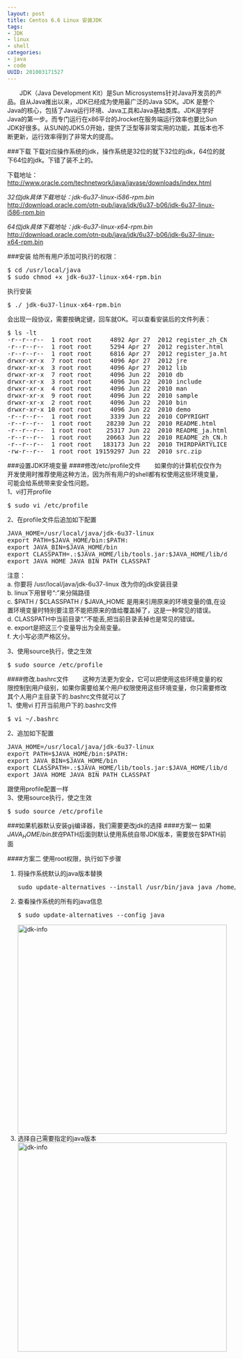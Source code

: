 ```yaml
--- 
layout: post
title: Centos 6.6 Linux 安装JDK
tags: 
- JDK
- linux
- shell
categories:
- java
- code
UUID: 201003171527
---
```


   　　JDK（Java Development Kit）是Sun Microsystems针对Java开发员的产品。自从Java推出以来，JDK已经成为使用最广泛的Java SDK。JDK 是整个Java的核心，包括了Java运行环境、Java工具和Java基础类库。JDK是学好Java的第一步。而专门运行在x86平台的Jrocket在服务端运行效率也要比Sun JDK好很多。从SUN的JDK5.0开始，提供了泛型等非常实用的功能，其版本也不断更新，运行效率得到了非常大的提高。

###下载
下载对应操作系统的jdk，操作系统是32位的就下32位的jdk，64位的就下64位的jdk。下错了装不上的。

下载地址：<a href="http://www.oracle.com/technetwork/java/javase/downloads/index.html">http://www.oracle.com/technetwork/java/javase/downloads/index.html</a>

*32位jdk具体下载地址：jdk-6u37-linux-i586-rpm.bin*<br>
<a href="http://download.oracle.com/otn-pub/java/jdk/6u37-b06/jdk-6u37-linux-i586-rpm.bin">
http://download.oracle.com/otn-pub/java/jdk/6u37-b06/jdk-6u37-linux-i586-rpm.bin
</a>

*64位jdk具体下载地址：jdk-6u37-linux-x64-rpm.bin*<br>
<a href="http://download.oracle.com/otn-pub/java/jdk/6u37-b06/jdk-6u37-linux-x64-rpm.bin">
http://download.oracle.com/otn-pub/java/jdk/6u37-b06/jdk-6u37-linux-x64-rpm.bin
</a>

###安装
给所有用户添加可执行的权限：
<pre id="bash">
$ cd /usr/local/java
$ sudo chmod +x jdk-6u37-linux-x64-rpm.bin
</pre>
执行安装
<pre id="bash">
$ ./ jdk-6u37-linux-x64-rpm.bin
</pre>
会出现一段协议，需要按确定键，回车就OK。可以查看安装后的文件列表：
<pre id="bash">
$ ls -lt 
-r--r--r--  1 root root     4892 Apr 27  2012 register_zh_CN.html
-r--r--r--  1 root root     5294 Apr 27  2012 register.html
-r--r--r--  1 root root     6816 Apr 27  2012 register_ja.html
drwxr-xr-x  7 root root     4096 Apr 27  2012 jre
drwxr-xr-x  3 root root     4096 Apr 27  2012 lib
drwxr-xr-x  7 root root     4096 Jun 22  2010 db
drwxr-xr-x  3 root root     4096 Jun 22  2010 include
drwxr-xr-x  4 root root     4096 Jun 22  2010 man
drwxr-xr-x  9 root root     4096 Jun 22  2010 sample
drwxr-xr-x  2 root root     4096 Jun 22  2010 bin
drwxr-xr-x 10 root root     4096 Jun 22  2010 demo
-r--r--r--  1 root root     3339 Jun 22  2010 COPYRIGHT
-r--r--r--  1 root root    28230 Jun 22  2010 README.html
-r--r--r--  1 root root    25317 Jun 22  2010 README_ja.html
-r--r--r--  1 root root    20663 Jun 22  2010 README_zh_CN.html
-r--r--r--  1 root root   183173 Jun 22  2010 THIRDPARTYLICENSEREADME.txt
-rw-r--r--  1 root root 19159297 Jun 22  2010 src.zip
</pre>
###设置JDK环境变量
####修改/etc/profile文件 
   　　如果你的计算机仅仅作为开发使用时推荐使用这种方法，因为所有用户的shell都有权使用这些环境变量，可能会给系统带来安全性问题。<br>
1、vi打开profile
<pre id="bash">
$ sudo vi /etc/profile
</pre>
2、在profile文件后追加如下配置
<pre id="bash">
JAVA_HOME=/usr/local/java/jdk-6u37-linux
export PATH=$JAVA_HOME/bin:$PATH:
export JAVA_BIN=$JAVA_HOME/bin
export CLASSPATH=.:$JAVA_HOME/lib/tools.jar:$JAVA_HOME/lib/dt.jar
export JAVA_HOME JAVA_BIN PATH CLASSPAT
</pre>
注意：<br>
a. 你要将 /usr/local/java/jdk-6u37-linux 改为你的jdk安装目录<br>
b. linux下用冒号“:”来分隔路径<br>
c. $PATH / $CLASSPATH / $JAVA_HOME 是用来引用原来的环境变量的值,在设置环境变量时特别要注意不能把原来的值给覆盖掉了，这是一种常见的错误。<br>
d. CLASSPATH中当前目录“.”不能丢,把当前目录丢掉也是常见的错误。<br>
e. export是把这三个变量导出为全局变量。<br>
f. 大小写必须严格区分。<br>

3、使用source执行，使之生效
<pre id="bash">
$ sudo source /etc/profile
</pre>

####修改.bashrc文件 
   　　这种方法更为安全，它可以把使用这些环境变量的权限控制到用户级别，如果你需要给某个用户权限使用这些环境变量，你只需要修改其个人用户主目录下的.bashrc文件就可以了<br>
1、使用vi 打开当前用户下的.bashrc文件
<pre id="bash">
$ vi ~/.bashrc
</pre>
2、追加如下配置
<pre id="bash">
JAVA_HOME=/usr/local/java/jdk-6u37-linux
export PATH=$JAVA_HOME/bin:$PATH:
export JAVA_BIN=$JAVA_HOME/bin
export CLASSPATH=.:$JAVA_HOME/lib/tools.jar:$JAVA_HOME/lib/dt.jar
export JAVA_HOME JAVA_BIN PATH CLASSPAT
</pre>
跟使用profile配置一样<br>
3、使用source执行，使之生效
<pre id="bash">
$ sudo source /etc/profile
</pre>
###如果机器默认安装gij编译器，我们需要更改jdk的选择
####方案一
如果$JAVA_HOME/bin 放在$PATH后面则默认使用系统自带JDK版本，需要放在$PATH前面<br>

####方案二
使用root权限，执行如下步骤
<ol>
<li>将操作系统默认的java版本替换<br>
<pre id="bash" style="width:500px">
sudo update-alternatives --install /usr/bin/java java /home/denghp/software/jdk1.6.0_30/bin/java 300
</pre></li>
<li>查看操作系统的所有的java信息<br>
<pre id="bash" style="width:500px">
$ sudo update-alternatives --config java 
</pre>
<img src="{{site.static_url}}/media/pub/java/jdk-1.jpg" width="480px" alt="jdk-info"></img>
</li>
<li>选择自己需要指定的java版本<br>
<img src="{{site.static_url}}/media/pub/java/jdk-2.jpg" width="480px" alt="jdk-info"></img>
</li>
</ol>
